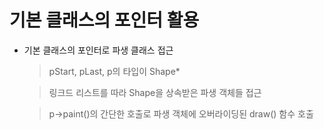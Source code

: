 # 기본 클래스의 포인터 활용

- 기본 클래스의 포인터로 파생 클래스 접근

    > pStart, pLast, p의 타입이 Shape*

    > 링크드 리스트를 따라 Shape을 상속받은 파생 객체들 접근

    > p->paint()의 간단한 호출로 파생 객체에 오버라이딩된 draw() 함수 호출

    